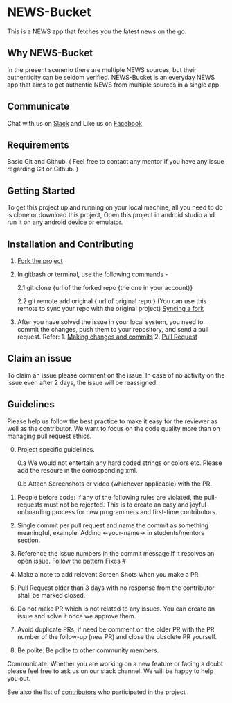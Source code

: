 # NEWS-Bucket
 This is a NEWS app that fetches you the latest news on the go.

## Why NEWS-Bucket

In the present scenerio there are multiple NEWS sources, but their authenticity can be seldom verified. NEWS-Bucket is an everyday NEWS app that aims to get authentic NEWS from multiple sources in a single app.

## Communicate
Chat with us on [Slack](https://opencodeiiita.slack.com/) and Like us on [Facebook](https://www.facebook.com/opencodeiiita/)

## Requirements
Basic Git and Github. ( Feel free to contact any mentor if you have any issue regarding Git or Github. )

## Getting Started

To get this project up and running on your local machine, all you need to do is clone or download this project, Open this project in android studio and run it on any android device or emulator.

## Installation and Contributing

1. [Fork the project](https://help.github.com/articles/fork-a-repo/#step-2-create-a-local-clone-of-your-fork)
2. In gitbash or terminal, use the following commands - 

   2.1 git clone {url of the forked repo (the one in your account)}
   
   2.2 git remote add original { url of original repo.}
       (You can use this remote to sync your repo with the original project) [Syncing a fork](https://help.github.com/articles/syncing-a-fork/)
3. After you have solved the issue in your local system, you need to commit the changes, push them to your repository,
   and send a pull request. Refer: 1. [Making changes and commits](https://dont-be-afraid-to-commit.readthedocs.io/en/latest/git/commandlinegit.html#commit-your-changes)
   2. [Pull Request](https://help.github.com/articles/about-pull-requests/)

## Claim an issue
To claim an issue please comment on the issue. In case of no activity on the issue even after 2 days, the issue will be reassigned.

## Guidelines

Please help us follow the best practice to make it easy for the reviewer as well as the contributor. We want to focus on the code quality more than on managing pull request ethics.

0. Project specific guidelines. 

	0.a We would not entertain any hard coded strings or colors etc. Please add the resoure in the corrosponding xml.

	0.b Attach Screenshots or video (whichever applicable) with the PR. 

1. People before code: If any of the following rules are violated, the pull-requests must not be rejected. This is to create an easy and joyful onboarding process for new programmers and first-time contributors.

2. Single commit per pull request and name the commit as something meaningful, example: Adding <-your-name-> in students/mentors section.

3. Reference the issue numbers in the commit message if it resolves an open issue. Follow the pattern Fixes #

4. Make a note to add relevent Screen Shots when you make a PR.

5. Pull Request older than 3 days with no response from the contributor shall be marked closed.

6. Do not make PR which is not related to any issues. You can create an issue and solve it once we approve them.

7. Avoid duplicate PRs, if need be comment on the older PR with the PR number of the follow-up (new PR) and close the obsolete PR yourself.

8. Be polite: Be polite to other community members.

Communicate: Whether you are working on a new feature or facing a doubt please feel free to ask us on our slack channel. We will be happy to help you out.


See also the list of [contributors](https://github.com/opencodeiiita/NEWS-Bucket/graphs/contributors) who participated in the project .
